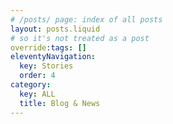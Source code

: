 ```yaml
---
# /posts/ page: index of all posts
layout: posts.liquid
# so it's not treated as a post
override:tags: []
eleventyNavigation:
  key: Stories
  order: 4
category:
  key: ALL
  title: Blog & News
---
```

